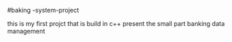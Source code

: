 #baking -system-project

this is my first projct that is build in c++ present the small part  banking data management 

